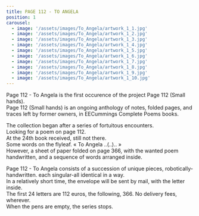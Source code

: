 ```yaml
---
title: PAGE 112 - TO ANGELA
position: 1
carousel:
  - image: '/assets/images/To_Angela/artwork_1_1.jpg'
  - image: '/assets/images/To_Angela/artwork_1_2.jpg'
  - image: '/assets/images/To_Angela/artwork_1_3.jpg'
  - image: '/assets/images/To_Angela/artwork_1_4.jpg'
  - image: '/assets/images/To_Angela/artwork_1_5.jpg'
  - image: '/assets/images/To_Angela/artwork_1_6.jpg'
  - image: '/assets/images/To_Angela/artwork_1_7.jpg'
  - image: '/assets/images/To_Angela/artwork_1_8.jpg'
  - image: '/assets/images/To_Angela/artwork_1_9.jpg'
  - image: '/assets/images/To_Angela/artwork_1_10.jpg'
---
```


Page 112 - To Angela is the first occurence of the project Page 112 (Small hands).  
Page 112 (Small hands) is an ongoing anthology of notes, folded pages, and traces left by former owners, in EECummings Complete Poems books.

The collection began after a series of fortuitous encounters.  
Looking for a poem on page 112.  
At the 24th book received, still not there.  
Some words on the flyleaf. « To Angela ..(..).. »  
However, a sheet of paper folded on page 366, with the wanted poem handwritten, and a sequence of words arranged inside.

Page 112 - To Angela consists of a succession of unique pieces, robotically-handwritten. each singular-all identical in a way.  
In a relatively short time, the envelope will be sent by mail, with the letter inside.  
The first 24 letters are 112 euros, the following, 366. No delivery fees, wherever.  
When the pens are empty, the series stops.